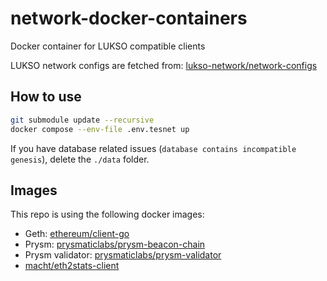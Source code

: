 # network-docker-containers

Docker container for LUKSO compatible clients

LUKSO network configs are fetched from: [lukso-network/network-configs](https://github.com/lukso-network/network-configs)

## How to use

```sh
git submodule update --recursive
docker compose --env-file .env.tesnet up
```

If you have database related issues (`database contains incompatible genesis`), delete the `./data` folder.

## Images

This repo is using the following docker images:

- Geth: [ethereum/client-go](https://hub.docker.com/r/ethereum/client-go)
- Prysm: [prysmaticlabs/prysm-beacon-chain](https://hub.docker.com/r/prysmaticlabs/prysm-beacon-chain)
- Prysm validator: [prysmaticlabs/prysm-validator](https://hub.docker.com/r/prysmaticlabs/prysm-validator)
- [macht/eth2stats-client](https://hub.docker.com/r/macht/eth2stats-client)
